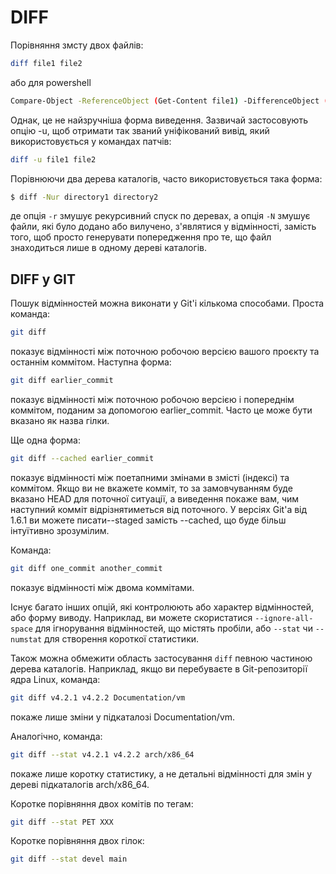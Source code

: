 # DIFF

Порівняння змсту двох файлів:
```bash
diff file1 file2
```
або для powershell
```bash
Compare-Object -ReferenceObject (Get-Content file1) -DifferenceObject (Get-Content file2)
```

Однак, це не найзручніша форма виведення. Зазвичай застосовують опцію -u, щоб отримати так званий уніфікований вивід, який використовується у командах патчів:
```bash
diff -u file1 file2
```

Порівнюючи два дерева каталогів, часто використовується така форма:
```bash
$ diff -Nur directory1 directory2
```

де опція `-r` змушує рекурсивний спуск по деревах, а опція `-N` змушує файли,
які було додано або вилучено, з'являтися у відмінності, замість того,
щоб просто генерувати попередження про те, що файл знаходиться лише в одному дереві каталогів.

## DIFF у GIT

Пошук відмінностей можна виконати у Git'і кількома способами. Проста команда:
```bash
git diff
```

показує відмінності між поточною робочою версією вашого проєкту та останнім коммітом.
Наступна форма:
```bash
git diff earlier_commit
```

показує відмінності між поточною робочою версією і попереднім коммітом,
поданим за допомогою earlier_commit. Часто це може бути вказано як назва гілки.

Ще одна форма:
```bash
git diff --cached earlier_commit
```

показує відмінності між поетапними змінами в змісті (індексі) та коммітом.
Якщо ви не вкажете комміт, то за замовчуванням буде вказано HEAD для поточної
ситуації, а виведення покаже вам, чим наступний комміт відрізнятиметься від поточного.
У версіях Git'а від 1.6.1 ви можете писати--staged замість --cached, що буде більш інтуїтивно зрозумілим.

Команда:
```bash
git diff one_commit another_commit
```

показує відмінності між двома коммітами.

Існує багато інших опцій, які контролюють або характер відмінностей, або форму виводу.
Наприклад, ви можете скористатися `--ignore-all-space` для ігнорування відмінностей,
що містять пробіли, або `--stat` чи `--numstat` для створення короткої статистики.

Також можна обмежити область застосування `diff` певною частиною дерева каталогів.
Наприклад, якщо ви перебуваєте в Git-репозиторії ядра Linux, команда: 
```bash
git diff v4.2.1 v4.2.2 Documentation/vm
```

покаже лише зміни у підкаталозі Documentation/vm.

Аналогічно, команда: 
```bash
git diff --stat v4.2.1 v4.2.2 arch/x86_64
```

покаже лише коротку статистику, а не детальні відмінності для змін у дереві підкаталогів arch/x86_64.

Коротке порівняння двох комітів по тегам:
```bash
git diff --stat PET XXX
```

Коротке порівняння двох гілок:
```bash
git diff --stat devel main
```